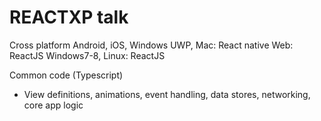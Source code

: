 # REACTXP talk

Cross platform
Android, iOS, Windows UWP, Mac: React native
Web: ReactJS
Windows7-8, Linux: ReactJS

Common code (Typescript)
- View definitions, animations, event handling, data stores, networking, core app logic

